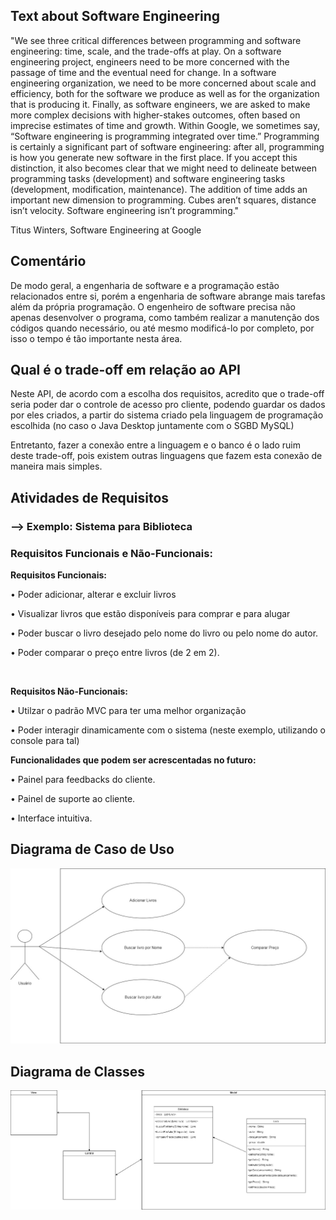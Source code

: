 <h2> Text about Software Engineering </h2>
<p> "We see three critical differences between programming and software engineering: time, scale, and the trade-offs at play. On a software engineering project, engineers need to be more concerned with the passage of time and the eventual need for change. In a software engineering organization, we need to be more concerned about scale and efficiency, both for the software we produce as well as for the organization that is producing it. Finally, as software engineers, we are asked to make more complex decisions with higher-stakes outcomes, often based on imprecise estimates of time and growth. Within Google, we sometimes say, “Software engineering is programming integrated over time.” Programming is certainly a significant part of software engineering: after all, programming is how you generate new software in the first place. If you accept this distinction, it also becomes clear that we might need to delineate between programming tasks (development) and software engineering tasks (development, modification, maintenance). The addition of time adds an important new dimension to programming. Cubes aren’t squares, distance isn’t velocity. Software engineering isn’t programming."

Titus Winters, Software Engineering at Google </p>

<h2>Comentário</h2>
<p> De modo geral, a engenharia de software e a programação estão relacionados entre si, porém a engenharia de software abrange mais tarefas além da própria programação. O engenheiro de software precisa não apenas desenvolver o programa, como também realizar a manutenção dos códigos quando necessário, ou até mesmo modificá-lo por completo, por isso o tempo é tão importante nesta área.</p>

<h2> Qual é o trade-off em relação ao API </h2>

<p> Neste API, de acordo com a escolha dos requisitos, acredito que o trade-off seria poder dar o controle de acesso pro cliente, podendo guardar os dados por eles criados, a partir do sistema criado pela linguagem de programação escolhida (no caso o Java Desktop juntamente com o SGBD MySQL)</p>
<p> Entretanto, fazer a conexão entre a linguagem e o banco é o lado ruim deste trade-off, pois existem outras linguagens que fazem esta conexão de maneira mais simples.</p>

<h2> Atividades de Requisitos </h2>
<h3> --> Exemplo: Sistema para Biblioteca </h3>

<h3> Requisitos Funcionais e Não-Funcionais:  </h3>

**Requisitos Funcionais:**

<p> • Poder adicionar, alterar e excluir livros </p>
<p> • Visualizar livros que estão disponíveis para comprar e para alugar </p>
<p> • Poder buscar o livro desejado pelo nome do livro ou pelo nome do autor. </p>
<p> • Poder comparar o preço entre livros (de 2 em 2). </p>

<br>

**Requisitos Não-Funcionais:**

<p> • Utilzar o padrão MVC para ter uma melhor organização </p>
<p> • Poder interagir dinamicamente com o sistema (neste exemplo, utilizando o console para tal) </p>

**Funcionalidades que podem ser acrescentadas no futuro:**
<p> • Painel para feedbacks do cliente. </p>
<p> • Painel de suporte ao cliente. </p>
<p> • Interface intuitiva. </p>

<h2> Diagrama de Caso de Uso </h2>
<img src="imagens/Diagrama de Caso de Uso certo.jpg">

<br>

<h2> Diagrama de Classes </h2>
<img src="imagens/Diagrama de Classes.jpg">
